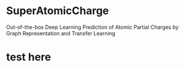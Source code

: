 # SuperAtomicCharge
Out-of-the-box Deep Learning Prediction of Atomic Partial Charges by Graph Representation and Transfer Learning
# test here